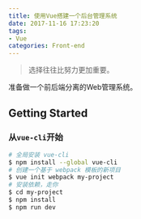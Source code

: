 ```yaml
---
title: 使用Vue搭建一个后台管理系统
date: 2017-11-16 17:23:20
tags:
- Vue
categories: Front-end
---
```

>选择往往比努力更加重要。

准备做一个前后端分离的Web管理系统。

<!--more-->

## Getting Started

### 从`vue-cli`开始

```bash
# 全局安装 vue-cli
$ npm install --global vue-cli
# 创建一个基于 webpack 模板的新项目
$ vue init webpack my-project
# 安装依赖，走你
$ cd my-project
$ npm install
$ npm run dev
```
